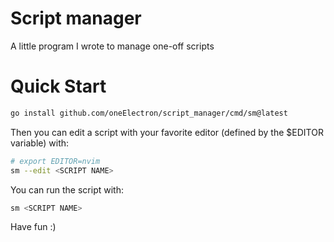 # Script manager
A little program I wrote to manage one-off scripts

# Quick Start
```sh
go install github.com/oneElectron/script_manager/cmd/sm@latest
```

Then you can edit a script with your favorite editor (defined by the $EDITOR variable) with:
```sh
# export EDITOR=nvim
sm --edit <SCRIPT NAME>
```

You can run the script with:
```sh
sm <SCRIPT NAME>
```
Have fun :)
